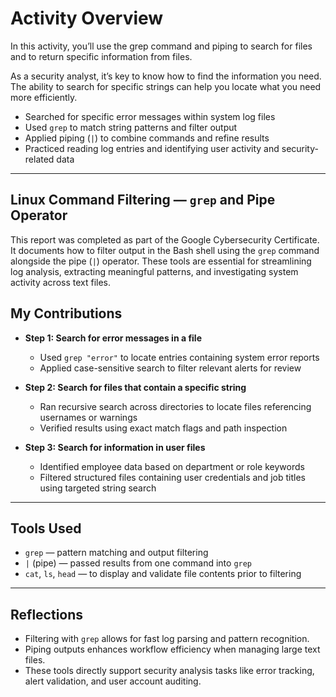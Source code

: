 # Activity Overview
In this activity, you’ll use the grep command and piping to search for files and to return specific information from files.

As a security analyst, it’s key to know how to find the information you need. The ability to search for specific strings can help you locate what you need more efficiently.
- Searched for specific error messages within system log files  
- Used `grep` to match string patterns and filter output  
- Applied piping (`|`) to combine commands and refine results  
- Practiced reading log entries and identifying user activity and security-related data  

---
## Linux Command Filtering — `grep` and Pipe Operator

This report was completed as part of the Google Cybersecurity Certificate. It documents how to filter output in the Bash shell using the `grep` command alongside the pipe (`|`) operator. These tools are essential for streamlining log analysis, extracting meaningful patterns, and investigating system activity across text files.

## My Contributions

- **Step 1: Search for error messages in a file**
  - Used `grep "error"` to locate entries containing system error reports
  - Applied case-sensitive search to filter relevant alerts for review

- **Step 2: Search for files that contain a specific string**
  - Ran recursive search across directories to locate files referencing usernames or warnings
  - Verified results using exact match flags and path inspection

- **Step 3: Search for information in user files**
  - Identified employee data based on department or role keywords
  - Filtered structured files containing user credentials and job titles using targeted string search

---

## Tools Used

- `grep` — pattern matching and output filtering  
- `|` (pipe) — passed results from one command into `grep`  
- `cat`, `ls`, `head` — to display and validate file contents prior to filtering  

---

## Reflections

- Filtering with `grep` allows for fast log parsing and pattern recognition.
- Piping outputs enhances workflow efficiency when managing large text files.
- These tools directly support security analysis tasks like error tracking, alert validation, and user account auditing.
